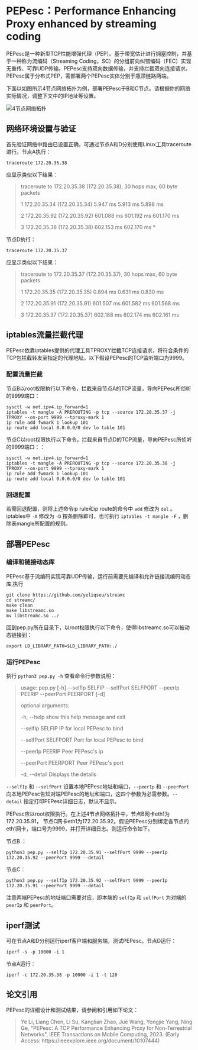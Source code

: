 # PEPesc：Performance Enhancing Proxy enhanced by streaming coding

PEPesc是一种新型TCP性能增强代理（PEP）。基于带宽估计进行拥塞控制，并基于一种称为流编码（Streaming Coding，SC）的分组前向纠错编码（FEC）实现无重传、可靠UDP传输。PEPesc支持双向数据传输，并支持拦截双向连接请求。PEPesc属于分布式PEP，需部署两个PEPesc实体分别于瓶颈链路两端。

下面以如图所示4节点网络拓扑为例，部署PEPesc于B和C节点。请根据你的网络实际情况，调整下文中的IP地址等设置。

![4节点网络拓扑](https://s2.loli.net/2022/08/20/PKbpVBHOykzQofg.jpg)

## 网络环境设置与验证
首先验证网络中路由已设置正确，可通过节点A和D分别使用Linux工具traceroute进行。节点A执行：

    traceroute 172.20.35.38

应显示类似以下结果：

> traceroute to 172.20.35.38 (172.20.35.38), 30 hops max, 60 byte packets
> 
>  1  172.20.35.34 (172.20.35.34)  5.947 ms  5.913 ms  5.898 ms
>  
>  2  172.20.35.92 (172.20.35.92)  601.088 ms  601.192 ms  601.170 ms
>  
>  3  172.20.35.38 (172.20.35.38)  602.153 ms  602.170 ms *

节点D执行：

    traceroute 172.20.35.37

应显示类似以下结果：

> traceroute to 172.20.35.37 (172.20.35.37), 30 hops max, 60 byte packets
> 
>  1  172.20.35.35 (172.20.35.35)  0.894 ms  0.631 ms  0.830 ms
>  
>  2  172.20.35.91 (172.20.35.91)  601.507 ms  601.582 ms  601.568 ms
>  
>  3  172.20.35.37 (172.20.35.37)  602.188 ms  602.174 ms  602.161 ms


## iptables流量拦截代理

PEPesc依靠iptables提供的代理工具TPROXY拦截TCP连接请求，将符合条件的TCP包拦截转发至指定的代理地址。以下假设PEPesc的TCP监听端口为9999。

### 配置流量拦截

节点B以root权限执行以下命令，拦截来自节点A的TCP流量，导向PEPesc所侦听的9999端口：

    sysctl -w net.ipv4.ip_forward=1
    iptables -t mangle -A PREROUTING -p tcp --source 172.20.35.37 -j TPROXY --on-port 9999 --tproxy-mark 1
    ip rule add fwmark 1 lookup 101
    ip route add local 0.0.0.0/0 dev lo table 101

节点C以root权限执行以下命令，拦截来自节点D的TCP流量，导向PEPesc所侦听的9999端口：：

    sysctl -w net.ipv4.ip_forward=1
    iptables -t mangle -A PREROUTING -p tcp --source 172.20.35.38 -j TPROXY --on-port 9999 --tproxy-mark 1
    ip rule add fwmark 1 lookup 101
    ip route add local 0.0.0.0/0 dev lo table 101

### 回退配置

若需回退配置，则将上述命令ip rule和ip route的命令中 `add` 修改为 `del` 。iptables中 `-A` 修改为 `-D` 按条删除即可，也可执行 `iptables -t mangle -F` ，删除表mangle所配置的规则。

## 部署PEPesc
### 编译和链接动态库
PEPesc基于流编码实现可靠UDP传输，运行前需要先编译和允许链接流编码动态库,执行

    git clone https://github.com/yeliqseu/streamc
    cd streamc/
    make clean
    make libstreamc.so
    mv libstreamc.so ../

回到pep.py所在目录下，以root权限执行以下命令，使得libstreamc.so可以被动态链接到：

    export LD_LIBRARY_PATH=$LD_LIBRARY_PATH:./

### 运行PEPesc

执行 `python3 pep.py -h` 查看命令行参数说明：

> usage: pep.py [-h] --selfIp SELFIP --selfPort SELFPORT --peerIp PEERIP --peerPort PEERPORT [-d]
> 
> optional arguments:
> 
>   -h, --help   show this help message and exit
>   
>   --selfIp SELFIP  IP for local PEPesc to bind
>   
>   --selfPort SELFPORT  Port for local PEPesc to bind
>   
>   --peerIp PEERIP  Peer PEPesc's ip
>   
>   --peerPort PEERPORT  Peer PEPesc's port
>   
>   -d, --detail Displays the details

`--selfIp` 和 `--selfPort` 设置本地PEPesc地址和端口，`--peerIp` 和 `--peerPort` 向本地PEPesc告知对端PEPesc的地址和端口，这四个参数为必需参数。`--detail` 指定打印PEPesc详细日志，默认不显示。

PEPesc应以root权限执行。在上述4节点网络拓扑中，节点B网卡eth1为172.20.35.91， 节点C网卡eth1为172.20.35.92。假设PEPesc分别绑定各节点的eth1网卡，端口号为9999，并打开详细日志。则运行命令如下。

节点B ：

    python3 pep.py --selfIp 172.20.35.91 --selfPort 9999 --peerIp 172.20.35.92 --peerPort 9999 --detail

节点C：

    python3 pep.py --selfIp 172.20.35.92 --selfPort 9999 --peerIp 172.20.35.91 --peerPort 9999 --detail

注意两端PEPesc的地址端口需要对应，即本端的 `selfIp` 和 `selfPort` 为对端的 `peerIp` 和 `peerPort`。

## iperf测试
可在节点A和D分别运行iperf客户端和服务端，测试PEPesc。节点D运行：
```
iperf -s -p 10000 -i 1
```
节点A运行：
```
iperf -c 172.20.35.38 -p 10000 -i 1 -t 120
```

## 论文引用

PEPesc的详细设计和测试结果，请参阅和引用如下论文：
<blockquote>
Ye Li, Liang Chen, Li Su, Kanglian Zhao, Jue Wang, Yongjie Yang, Ning Ge, "PEPesc: A TCP Performance Enhancing Proxy for Non-Terrestrial Networks", IEEE Transactions on Mobile Computing, 2023. (Early Access: https://ieeexplore.ieee.org/document/10107444)
</blockquote>

